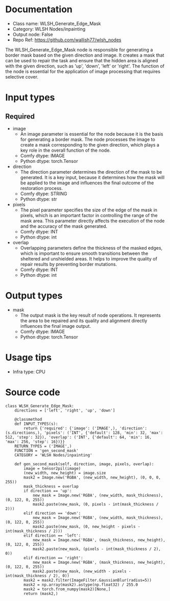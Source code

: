 # Documentation
- Class name: WLSH_Generate_Edge_Mask
- Category: WLSH Nodes/inpainting
- Output node: False
- Repo Ref: https://github.com/wallish77/wlsh_nodes

The WLSH_Generate_Edge_Mask node is responsible for generating a border mask based on the given direction and image. It creates a mask that can be used to repair the task and ensure that the hidden area is aligned with the given direction, such as 'up', 'down', 'left' or 'right'. The function of the node is essential for the application of image processing that requires selective cover.

# Input types
## Required
- image
    - An image parameter is essential for the node because it is the basis for generating a border mask. The node processes the image to create a mask corresponding to the given direction, which plays a key role in the overall function of the node.
    - Comfy dtype: IMAGE
    - Python dtype: torch.Tensor
- direction
    - The direction parameter determines the direction of the mask to be generated. It is a key input, because it determines how the mask will be applied to the image and influences the final outcome of the restoration process.
    - Comfy dtype: STRING
    - Python dtype: str
- pixels
    - The pixel parameter specifies the size of the edge of the mask in pixels, which is an important factor in controlling the range of the mask area. This parameter directly affects the execution of the node and the accuracy of the mask generated.
    - Comfy dtype: INT
    - Python dtype: int
- overlap
    - Overlapping parameters define the thickness of the masked edges, which is important to ensure smooth transitions between the sheltered and unshielded areas. It helps to improve the quality of repair results by preventing border mutations.
    - Comfy dtype: INT
    - Python dtype: int

# Output types
- mask
    - The output mask is the key result of node operations. It represents the area to be repaired and its quality and alignment directly influences the final image output.
    - Comfy dtype: IMAGE
    - Python dtype: torch.Tensor

# Usage tips
- Infra type: CPU

# Source code
```
class WLSH_Generate_Edge_Mask:
    directions = ['left', 'right', 'up', 'down']

    @classmethod
    def INPUT_TYPES(s):
        return {'required': {'image': ('IMAGE',), 'direction': (s.directions,), 'pixels': ('INT', {'default': 128, 'min': 32, 'max': 512, 'step': 32}), 'overlap': ('INT', {'default': 64, 'min': 16, 'max': 256, 'step': 16})}}
    RETURN_TYPES = ('IMAGE',)
    FUNCTION = 'gen_second_mask'
    CATEGORY = 'WLSH Nodes/inpainting'

    def gen_second_mask(self, direction, image, pixels, overlap):
        image = tensor2pil(image)
        (new_width, new_height) = image.size
        mask2 = Image.new('RGBA', (new_width, new_height), (0, 0, 0, 255))
        mask_thickness = overlap
        if direction == 'up':
            new_mask = Image.new('RGBA', (new_width, mask_thickness), (0, 122, 0, 255))
            mask2.paste(new_mask, (0, pixels - int(mask_thickness / 2)))
        elif direction == 'down':
            new_mask = Image.new('RGBA', (new_width, mask_thickness), (0, 122, 0, 255))
            mask2.paste(new_mask, (0, new_height - pixels - int(mask_thickness / 2)))
        elif direction == 'left':
            new_mask = Image.new('RGBA', (mask_thickness, new_height), (0, 122, 0, 255))
            mask2.paste(new_mask, (pixels - int(mask_thickness / 2), 0))
        elif direction == 'right':
            new_mask = Image.new('RGBA', (mask_thickness, new_height), (0, 122, 0, 255))
            mask2.paste(new_mask, (new_width - pixels - int(mask_thickness / 2), 0))
        mask2 = mask2.filter(ImageFilter.GaussianBlur(radius=5))
        mask2 = np.array(mask2).astype(np.float32) / 255.0
        mask2 = torch.from_numpy(mask2)[None,]
        return (mask2,)
```